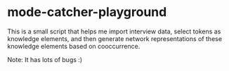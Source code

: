 # mode-catcher-playground
 
This is a small script that helps me import interview data, select tokens as knowledge elements, and then generate network representations of these knowledge elements based on cooccurrence.

Note: It has lots of bugs :)